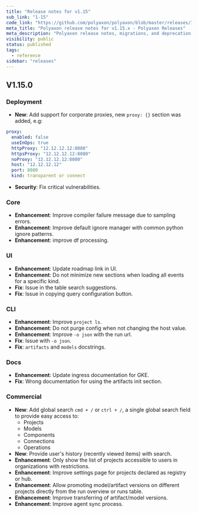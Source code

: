 ```yaml
---
title: "Release notes for v1.15"
sub_link: "1-15"
code_link: "https://github.com/polyaxon/polyaxon/blob/master/releases/1-15.md"
meta_title: "Polyaxon release notes for v1.15.x - Polyaxon Releases"
meta_description: "Polyaxon release notes, migrations, and deprecation notes for v1.15.x."
visibility: public
status: published
tags:
  - reference
sidebar: "releases"
---
```


## V1.15.0

### Deployment

 * **New**: Add support for corporate proxies, new `proxy: {}` section was added, e.g:
  ```yaml
  proxy:
    enabled: false
    useInOps: true
    httpProxy: "12.12.12.12:8080"
    httpsProxy: "12.12.12.12:8080"
    noProxy: "12.12.12.12:8080"
    host: "12.12.12.12"
    port: 8080
    kind: transparent or connect
  ```
 * **Security**: Fix critical vulnerabilities.

### Core

 * **Enhancement**: Improve compiler failure message due to sampling errors.
 * **Enhancement**: Improve default ignore manager with common python ignore patterns.
 * **Enhancement**: improve df processing.

### UI

 * **Enhancement**: Update roadmap link in UI.
 * **Enhancement**: Do not minimize new sections when loading all events for a specific kind.
 * **Fix**: Issue in the table search suggestions.
 * **Fix**: Issue in copying query configuration button.

### CLI

 * **Enhancement**: Improve `project ls`.
 * **Enhancement**: Do not purge config when not changing the host value.
 * **Enhancement**: Improve `-o json` with the run url.
 * **Fix**: Issue with `-o json`.
 * **Fix**: `artifacts` and `models` docstrings.

### Docs

 * **Enhancement**: Update ingress documentation for GKE.
 * **Fix**: Wrong documentation for using the artifacts init section.

### Commercial

 * **New**: Add global search `cmd + /` or `ctrl + /`, a single global search field to provide easy access to:
   * Projects
   * Models
   * Components
   * Connections
   * Operations
 * **New**: Provide user's history (recently viewed items) with search.
 * **Enhancement**: Only show the list of projects accessible to users in organizations with restrictions.
 * **Enhancement**: Improve settings page for projects declared as registry or hub.
 * **Enhancement**: Allow promoting model/artifact versions on different projects directly from the run overview or runs table.
 * **Enhancement**: Improve transferring of artifact/model versions.
 * **Enhancement**: Improve agent sync process.
